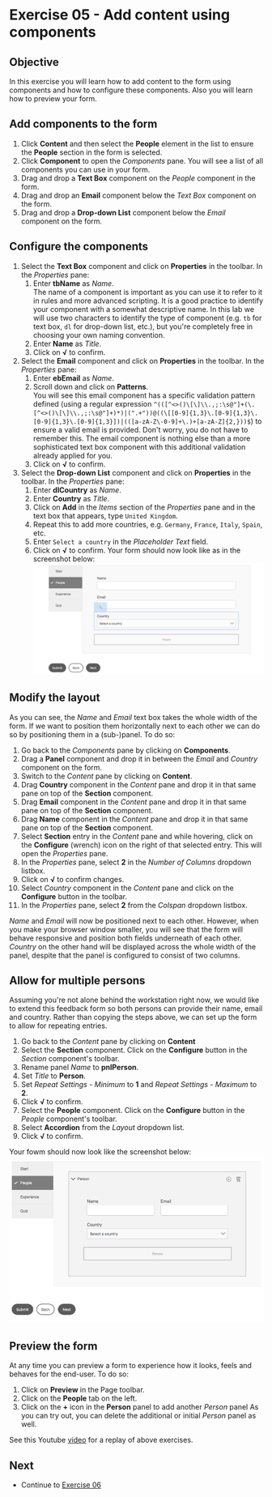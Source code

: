 # Exercise 05 - Add content using components

## Objective
In this exercise you will learn how to add content to the form using components and how to configure these components. Also you will learn how to preview your form.

## Add components to the form
1. Click **Content** and then select the **People** element in the list to ensure the **People** section in the form is selected.
2. Click **Component** to open the *Components* pane. You will see a list of all components you can use in your form.
3. Drag and drop a **Text Box** component on the *People* component in the form.
4. Drag and drop an **Email** component below the *Text Box* component on the form.
5. Drag and drop a **Drop-down List** component below the *Email* component on the form.

## Configure the components
1. Select the **Text Box** component and click on **Properties** in the toolbar. In the *Properties* pane:
   1. Enter **tbName** as *Name*.\
   The name of a component is important as you can use it to refer to it in rules and more advanced scripting. It is a good practice to identify your component with a somewhat descriptive name. In this lab we will use two characters to identify the type of component (e.g. `tb` for text box, `dl` for drop-down list, etc.), but you're completely free in choosing your own naming convention.
   2. Enter **Name** as *Title*.
   3. Click on **√** to confirm.
2. Select the **Email** component and click on **Properties** in the toolbar. In the *Properties* pane:
   1. Enter **ebEmail** as *Name*.
   2. Scroll down and click on **Patterns**. \
   You will see this email component has a specific validation pattern defined (using a regular expression `^(([^<>()\[\]\\.,;:\s@"]+(\.[^<>()\[\]\\.,;:\s@"]+)*)|(".+"))@((\[[0-9]{1,3}\.[0-9]{1,3}\.[0-9]{1,3}\.[0-9]{1,3}])|(([a-zA-Z\-0-9]+\.)+[a-zA-Z]{2,}))$`) to ensure a valid email is provided. Don't worry, you do not have to remember this. The email component is nothing else than a more sophisticated text box component with this additional validation already applied for you.
   3. Click on **√** to confirm.
3. Select the **Drop-down List** component and click on **Properties** in the toolbar. In the *Properties* pane:
   1. Enter **dlCountry** as *Name*.
   2. Enter **Country** as *Title*.
   3. Click on **Add** in the *Items* section of the *Properties* pane and in the text box that appears, type `United Kingdom`. 
   4. Repeat this to add more countries, e.g. `Germany`, `France`, `Italy`, `Spain`, etc.
   5. Enter `Select a country` in the *Placeholder Text* field.
   6. Click on **√** to confirm.
Your form should now look like as in the screenshot below:\
![People section](../images/people.png)

## Modify the layout
As you can see, the *Name* and *Email* text box takes the whole width of the form. If we want to position them horizontally next to each other we can do so by positioning them in a (sub-)panel. To do so:
1. Go back to the *Components* pane by clicking on **Components**.
2. Drag a **Panel** component and drop it in between the *Email* and *Country* component on the form.
3. Switch to the *Content* pane by clicking on **Content**.
4. Drag **Country** component in the *Content* pane and drop it in that same pane on top of the **Section** component.
4. Drag **Email** component in the *Content* pane and drop it in that same pane on top of the **Section** component.
5. Drag **Name** component in the *Content* pane and drop it in that same pane on top of the **Section** component.
6. Select **Section** entry in the *Content* pane and while hovering, click on the **Configure** (wrench) icon on the right of that selected entry. This will open the *Properties* pane.
7. In the *Properties* pane, select **2** in the *Number of Columns* dropdown listbox.
8. Click on **√** to confirm changes.
9. Select *Country* component in the *Content* pane and click on the **Configure** button in the toolbar.
10. In the *Properties* pane, select **2** from the *Colspan* dropdown listbox.

*Name* and *Email* will now be positioned next to each other. However, when you make your browser window smaller, you will see that the form will behave responsive and position both fields underneath of each other. *Country* on the other hand will be displayed across the whole width of the panel, despite that the panel is configured to consist of two columns.

## Allow for multiple persons
Assuming you're not alone behind the workstation right now, we would like to extend this feedback form so both persons can provide their name, email and country. Rather than copying the steps above, we can set up the form to allow for repeating entries.
1. Go back to the *Content* pane by clicking on **Content**
2. Select the **Section** component. Click on the **Configure** button in the *Section* component's toolbar.
3. Rename panel *Name* to **pnlPerson**.
4. Set *Title* to **Person**.
5. Set *Repeat Settings - Minimum* to **1** and *Repeat Settings - Maximum* to **2**.
6. Click **√** to confirm.
7. Select the **People** component. Click on the **Configure** button in the *People* component's toolbar.
8. Select **Accordion** from the *Layout* dropdown list.
9. Click **√** to confirm.

Your fowm should now look like the screenshot below:\
![Repeat Person](../images/peoplerepeat.png)


## Preview the form
At any time you can preview a form to experience how it looks, feels and behaves for the end-user. To do so:
1. Click on **Preview** in the Page toolbar.
2. Click on the **People** tab on the left.
3. Click on the **+** icon in the **Person** panel to add another *Person* panel
As you can try out, you can delete the additional or initial *Person* panel as well.

See this Youtube [video](https://youtu.be/z9QeMF0QGy4) for a replay of above exercises.

## Next
* Continue to [Exercise 06](../exercise06/)
